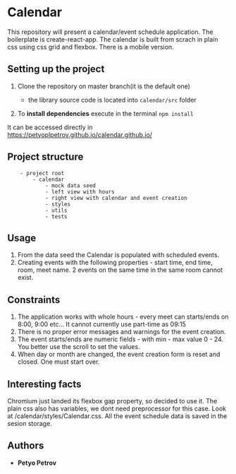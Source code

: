 # Calendar

This repository will present a calendar/event schedule application. The boilerplate is create-react-app. The calendar is built from scrach in plain css using css grid and flexbox. There is a mobile version.

## Setting up the project

1. Clone the repository on master branch(it is the default one)

   - the library source code is located into `calendar/src` folder

1. To **install dependencies** execute in the terminal `npm install`

It can be accessed  directly in https://petyoplpetrov.github.io/calendar.github.io/

## Project structure

```
    - project root
        - calendar
            - mock data seed
            - left view with hours 
            - right view with calendar and event creation 
            - styles
            - utils
            - tests

```



## Usage
1. From the data seed the Calendar is populated with scheduled events.
2. Creating events with the following properties - start time, end time, room, meet name. 2 events on the same time in the same room cannot exist.

## Constraints
1. The application works with whole hours - every meet can starts/ends on 8:00, 9:00 etc... It cannot currently use part-time as 09:15
2. There is no proper error messages and warnings for the event creation.
4. The event starts/ends are numeric fields - with min - max value 0 - 24. You better use the scroll to set the values.
4. When day or month are changed, the event creation form is reset and closed. One must start over.

## Interesting facts
Chromium just landed its flexbox gap property, so decided to use it. The plain css also has variables, we dont need preprocessor for this case. Look at /calendar/styles/Calendar.css. All the event schedule data is saved in the sesion storage.


## Authors

- **Petyo Petrov**